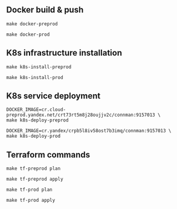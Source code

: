 ## Docker build & push

```shell
make docker-preprod
```

```shell
make docker-prod
```

## K8s infrastructure installation

```shell
make k8s-install-preprod
```

```shell
make k8s-install-prod
```

## K8s service deployment

```shell
DOCKER_IMAGE=cr.cloud-preprod.yandex.net/crt73rt5m8j28oujjv2c/connman:9157013 \
make k8s-deploy-preprod
```

```shell
DOCKER_IMAGE=cr.yandex/crpb5l8iv58ost7b3imq/connman:9157013 \
make k8s-deploy-prod
```

## Terraform commands

```shell
make tf-preprod plan
```

```shell
make tf-preprod apply
```

```shell
make tf-prod plan
```

```shell
make tf-prod apply
```